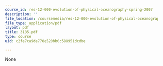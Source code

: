 ```yaml
---
course_id: res-12-000-evolution-of-physical-oceanography-spring-2007
description: ''
file_location: /coursemedia/res-12-000-evolution-of-physical-oceanography-spring-2007/c2fe7ca9de778e520bb0c588951dcdbe_3135.pdf
file_type: application/pdf
layout: pdf
title: 3135.pdf
type: course
uid: c2fe7ca9de778e520bb0c588951dcdbe

---
```

None